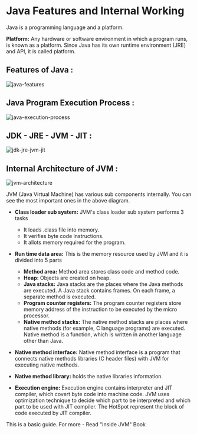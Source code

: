 # Java Features and Internal Working

Java is a programming language and a platform. 

**Platform:** Any hardware or software environment in which a program runs, is known as a platform. Since Java has its own runtime environment (JRE) and API, it is called platform.

## Features of Java :

![java-features](https://user-images.githubusercontent.com/2780145/34343690-2fd47db0-e9ff-11e7-9630-75423dda7eaa.png)

## Java Program Execution Process :

![java-execution-process](https://user-images.githubusercontent.com/2780145/34343683-d3aea7e0-e9fe-11e7-866d-26a8857e04c9.png)

## JDK - JRE - JVM - JIT :

![jdk-jre-jvm-jit](https://user-images.githubusercontent.com/2780145/34342877-771d2796-e9e4-11e7-9d18-98ed672a4b53.png)

## Internal Architecture of JVM :

![jvm-architecture](https://user-images.githubusercontent.com/2780145/34343635-f405f2f2-e9fc-11e7-9628-28992defdd0b.png)

JVM (Java Virtual Machine) has various sub components internally. You can see the most important ones in the above diagram.

- **Class loader sub system:** JVM's class loader sub system performs 3 tasks
  - It loads .class file into memory.
  - It verifies byte code instructions.
  - It allots memory required for the program.
  
- **Run time data area:** This is the memory resource used by JVM and it is divided into 5 parts
  - **Method area:** Method area stores class code and method code.
  - **Heap:** Objects are created on heap.
  - **Java stacks:** Java stacks are the places where the Java methods are executed. A Java stack contains frames. On each frame, a separate method is executed.
  - **Program counter registers:** The program counter registers store memory address of the instruction to be executed by the micro processor.
  - **Native method stacks:** The native method stacks are places where native methods (for example, C language programs) are executed. Native method is a function, which is written in another language other than Java.
  
-  **Native method interface:** Native method interface is a program that connects native methods libraries (C header files) with JVM for executing native methods.

- **Native method library:** holds the native libraries information.

- **Execution engine:** Execution engine contains interpreter and JIT compiler, which covert byte code into machine code. JVM uses optimization technique to decide which part to be interpreted and which part to be used with JIT compiler. The HotSpot represent the block of code executed by JIT compiler.

This is a basic guide. For more - Read "Inside JVM" Book
